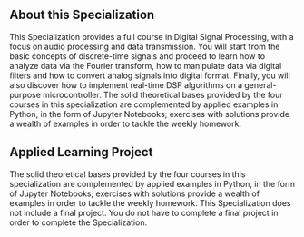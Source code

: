 ## About this Specialization

This Specialization provides a full course in Digital Signal Processing, with a focus on audio processing and data transmission. You will start from the basic concepts of discrete-time signals and proceed to learn how to analyze data via the Fourier transform, how to manipulate data via digital filters and how to convert analog signals into digital format. Finally, you will also discover how to implement real-time DSP algorithms on a general-purpose microcontroller. The solid theoretical bases provided by the four courses in this specialization are complemented by applied examples in Python, in the form of Jupyter Notebooks; exercises with solutions provide a wealth of examples in order to tackle the weekly homework.

## Applied Learning Project

The solid theoretical bases provided by the four courses in this specialization are complemented by applied examples in Python, in the form of Jupyter Notebooks; exercises with solutions provide a wealth of examples in order to tackle the weekly homework. This Specialization does not include a final project. You do not have to complete a final project in order to complete the Specialization.
